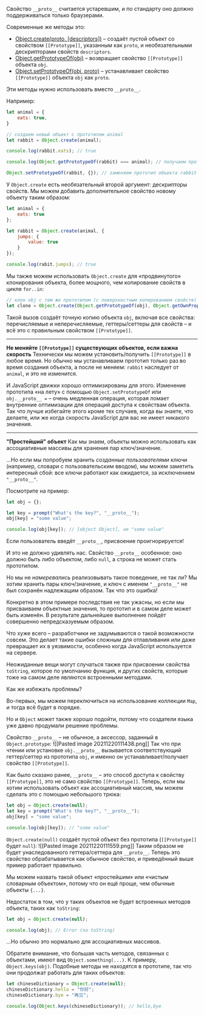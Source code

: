 Свойство `__proto__` считается устаревшим, и по стандарту оно должно поддерживаться только браузерами.

Современные же методы это:

-   [Object.create(proto, [descriptors])](https://developer.mozilla.org/ru/docs/Web/JavaScript/Reference/Global_Objects/Object/create) – создаёт пустой объект со свойством `[[Prototype]]`, указанным как `proto`, и необязательными дескрипторами свойств `descriptors`.
-   [Object.getPrototypeOf(obj)](https://developer.mozilla.org/ru/docs/Web/JavaScript/Reference/Global_Objects/Object/getPrototypeOf) – возвращает свойство `[[Prototype]]` объекта `obj`.
-   [Object.setPrototypeOf(obj, proto)](https://developer.mozilla.org/ru/docs/Web/JavaScript/Reference/Global_Objects/Object/setPrototypeOf) – устанавливает свойство `[[Prototype]]` объекта `obj` как `proto`.

Эти методы нужно использовать вместо `__proto__`.

Например:
```js
let animal = {
	eats: true,
}

// создаем новый объект с прототипом animal
let rabbit = Object.create(animal);

console.log(rabbit.eats); // true

console.log(Object.getPrototypeOf(rabbit) === animal); // получаем прототип объекта rabbit

Object.setPrototypeOf(rabbit, {}); // заменяем прототип объекта rabbit на {}
```

У `Object.create` есть необязательный второй аргумент: дескрипторы свойств. Мы можем добавить дополнительное свойство новому объекту таким образом:

```js
let animal = {
	eats: true
};

let rabbit = Object.create(animal, {
	jumps: {
		value: true
	}
});

console.log(rabit.jumps); // true
```
Мы также можем использовать `Object.create` для «продвинутого» клонирования объекта, более мощного, чем копирование свойств в цикле `for..in`:
```js
// клон obj c тем же прототипом (с поверхностным копированием свойств)
let clone = Object.create(Object.getPrototypeOf(obj), Object.getOwnPropertyDescriptors(obj));
```
Такой вызов создаёт точную копию объекта `obj`, включая все свойства: перечисляемые и неперечисляемые, геттеры/сеттеры для свойств – и всё это с правильным свойством `[[Prototype]]`.

****
**Не меняйте `[[Prototype]]` существующих объектов, если важна скорость**
Технически мы можем установить/получить `[[Prototype]]` в любое время. Но обычно мы устанавливаем прототип только раз во время создания объекта, а после не меняем: `rabbit` наследует от `animal`, и это не изменится.

И JavaScript движки хорошо оптимизированы для этого. Изменение прототипа «на лету» с помощью `Object.setPrototypeOf` или `obj.__proto__ =` – очень медленная операция, которая ломает внутренние оптимизации для операций доступа к свойствам объекта. Так что лучше избегайте этого кроме тех случаев, когда вы знаете, что делаете, или же когда скорость JavaScript для вас не имеет никакого значения.
****
**"Простейший" объект**
Как мы знаем, объекты можно использовать как ассоциативные массивы для хранения пар ключ/значение.

…Но если мы попробуем хранить _созданные пользователями_ ключи (например, словари с пользовательским вводом), мы можем заметить интересный сбой: все ключи работают как ожидается, за исключением `"__proto__"`.

Посмотрите на пример:
```js
let obj = {};

let key = prompt("What's the key?", "__proto__");
obj[key] = "some value";

console.log(obj[key]); // [object Object], не "some value"
```
Если пользователь введёт `__proto__`, присвоение проигнорируется!

И это не должно удивлять нас. Свойство `__proto__` особенное: оно должно быть либо объектом, либо `null`, а строка не может стать прототипом.

Но мы не _намеревались_ реализовывать такое поведение, не так ли? Мы хотим хранить пары ключ/значение, и ключ с именем `"__proto__"` не был сохранён надлежащим образом. Так что это ошибка!

Конкретно в этом примере последствия не так ужасны, но если мы присваиваем объектные значения, то прототип и в самом деле может быть изменён. В результате дальнейшее выполнение пойдёт совершенно непредсказуемым образом.

Что хуже всего – разработчики не задумываются о такой возможности совсем. Это делает такие ошибки сложным для отлавливания или даже превращает их в уязвимости, особенно когда JavaScript используется на сервере.

Неожиданные вещи могут случаться также при присвоении свойства `toString`, которое по умолчанию функция, и других свойств, которые тоже на самом деле являются встроенными методами.

Как же избежать проблемы?

Во-первых, мы можем переключиться на использование коллекции `Map`, и тогда всё будет в порядке.

Но и `Object` может также хорошо подойти, потому что создатели языка уже давно продумали решение проблемы.

Свойство `__proto__` – не обычное, а аксессор, заданный в `Object.prototype`:
![[Pasted image 20211220111438.png]]
Так что при чтении или установке `obj.__proto__` вызывается соответствующий геттер/сеттер из прототипа `obj`, и именно он устанавливает/получает свойство `[[Prototype]]`.

Как было сказано ранее, `__proto__` – это способ доступа к свойству `[[Prototype]]`, это не само свойство `[[Prototype]]`.
Теперь, если мы хотим использовать объект как ассоциативный массив, мы можем сделать это с помощью небольшого трюка:
```js
let obj = Object.create(null);
let key = prompt("What's the key?", "__proto__");
obj[key] = "some value";

console.log(obj[key]); // "some value"
```
`Object.create(null)` создаёт пустой объект без прототипа (`[[Prototype]]` будет `null`):
![[Pasted image 20211220111559.png]]
Таким образом не будет унаследованного геттера/сеттера для `__proto__`. Теперь это свойство обрабатывается как обычное свойство, и приведённый выше пример работает правильно.

Мы можем назвать такой объект «простейшим» или «чистым словарным объектом», потому что он ещё проще, чем обычные объекты `{...}`.

Недостаток в том, что у таких объектов не будет встроенных методов объекта, таких как `toString`:
```js
let obj = Object.create(null);

console.log(obj); // Error (no toString)
```
…Но обычно это нормально для ассоциативных массивов.

Обратите внимание, что большая часть методов, связанных с объектами, имеют вид `Object.something(...)`. К примеру, `Object.keys(obj)`. Подобные методы не находятся в прототипе, так что они продолжат работать для таких объектов:
```js
let chineseDictionary = Object.create(null);
chineseDictionary.hello = "你好";
chineseDictionary.bye = "再见";

console.log(Object.keys(chineseDictionary)); // hello,bye
```